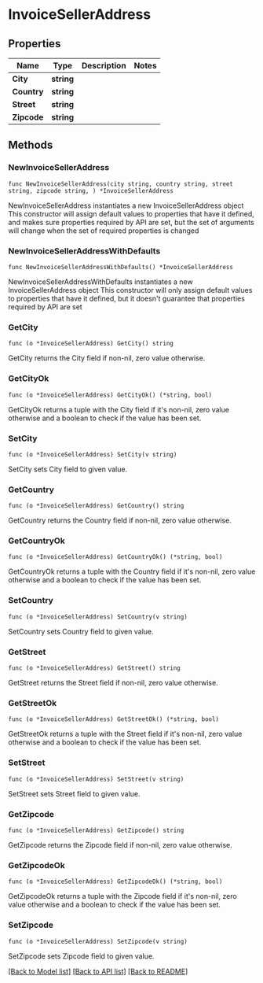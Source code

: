 # InvoiceSellerAddress

## Properties

Name | Type | Description | Notes
------------ | ------------- | ------------- | -------------
**City** | **string** |  | 
**Country** | **string** |  | 
**Street** | **string** |  | 
**Zipcode** | **string** |  | 

## Methods

### NewInvoiceSellerAddress

`func NewInvoiceSellerAddress(city string, country string, street string, zipcode string, ) *InvoiceSellerAddress`

NewInvoiceSellerAddress instantiates a new InvoiceSellerAddress object
This constructor will assign default values to properties that have it defined,
and makes sure properties required by API are set, but the set of arguments
will change when the set of required properties is changed

### NewInvoiceSellerAddressWithDefaults

`func NewInvoiceSellerAddressWithDefaults() *InvoiceSellerAddress`

NewInvoiceSellerAddressWithDefaults instantiates a new InvoiceSellerAddress object
This constructor will only assign default values to properties that have it defined,
but it doesn't guarantee that properties required by API are set

### GetCity

`func (o *InvoiceSellerAddress) GetCity() string`

GetCity returns the City field if non-nil, zero value otherwise.

### GetCityOk

`func (o *InvoiceSellerAddress) GetCityOk() (*string, bool)`

GetCityOk returns a tuple with the City field if it's non-nil, zero value otherwise
and a boolean to check if the value has been set.

### SetCity

`func (o *InvoiceSellerAddress) SetCity(v string)`

SetCity sets City field to given value.


### GetCountry

`func (o *InvoiceSellerAddress) GetCountry() string`

GetCountry returns the Country field if non-nil, zero value otherwise.

### GetCountryOk

`func (o *InvoiceSellerAddress) GetCountryOk() (*string, bool)`

GetCountryOk returns a tuple with the Country field if it's non-nil, zero value otherwise
and a boolean to check if the value has been set.

### SetCountry

`func (o *InvoiceSellerAddress) SetCountry(v string)`

SetCountry sets Country field to given value.


### GetStreet

`func (o *InvoiceSellerAddress) GetStreet() string`

GetStreet returns the Street field if non-nil, zero value otherwise.

### GetStreetOk

`func (o *InvoiceSellerAddress) GetStreetOk() (*string, bool)`

GetStreetOk returns a tuple with the Street field if it's non-nil, zero value otherwise
and a boolean to check if the value has been set.

### SetStreet

`func (o *InvoiceSellerAddress) SetStreet(v string)`

SetStreet sets Street field to given value.


### GetZipcode

`func (o *InvoiceSellerAddress) GetZipcode() string`

GetZipcode returns the Zipcode field if non-nil, zero value otherwise.

### GetZipcodeOk

`func (o *InvoiceSellerAddress) GetZipcodeOk() (*string, bool)`

GetZipcodeOk returns a tuple with the Zipcode field if it's non-nil, zero value otherwise
and a boolean to check if the value has been set.

### SetZipcode

`func (o *InvoiceSellerAddress) SetZipcode(v string)`

SetZipcode sets Zipcode field to given value.



[[Back to Model list]](../README.md#documentation-for-models) [[Back to API list]](../README.md#documentation-for-api-endpoints) [[Back to README]](../README.md)


